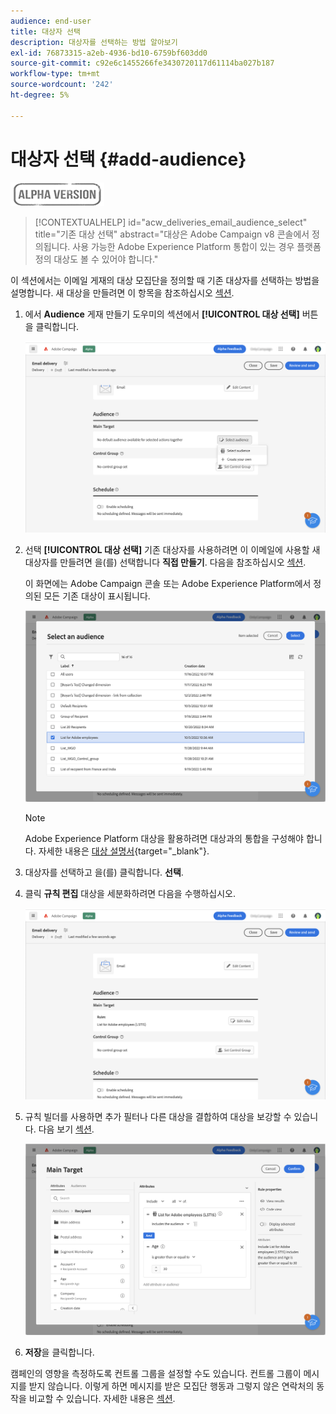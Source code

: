 ```yaml
---
audience: end-user
title: 대상자 선택
description: 대상자를 선택하는 방법 알아보기
exl-id: 76873315-a2eb-4936-bd10-6759bf603dd0
source-git-commit: c92e6c1455266fe3430720117d61114ba027b187
workflow-type: tm+mt
source-wordcount: '242'
ht-degree: 5%

---
```


# 대상자 선택 {#add-audience}

![](../assets/do-not-localize/badge.png)

>[!CONTEXTUALHELP]
>id="acw_deliveries_email_audience_select"
>title="기존 대상 선택"
>abstract="대상은 Adobe Campaign v8 콘솔에서 정의됩니다. 사용 가능한 Adobe Experience Platform 통합이 있는 경우 플랫폼 정의 대상도 볼 수 있어야 합니다."

이 섹션에서는 이메일 게재의 대상 모집단을 정의할 때 기존 대상자를 선택하는 방법을 설명합니다. 새 대상을 만들려면 이 항목을 참조하십시오 [섹션](segment-builder.md).

1. 에서 **Audience** 게재 만들기 도우미의 섹션에서 **[!UICONTROL 대상 선택]** 버튼을 클릭합니다.

   ![](assets/create-audience.png)

1. 선택 **[!UICONTROL 대상 선택]** 기존 대상자를 사용하려면 이 이메일에 사용할 새 대상자를 만들려면 을(를) 선택합니다 **직접 만들기**. 다음을 참조하십시오 [섹션](segment-builder.md).

   이 화면에는 Adobe Campaign 콘솔 또는 Adobe Experience Platform에서 정의된 모든 기존 대상이 표시됩니다.

   ![](assets/create-audience2.png)

   >[!NOTE]
   >
   >Adobe Experience Platform 대상을 활용하려면 대상과의 통합을 구성해야 합니다. 자세한 내용은 [대상 설명서](https://experienceleague.adobe.com/docs/experience-platform/destinations/home.html?lang=ko){target="_blank"}.

1. 대상자를 선택하고 을(를) 클릭합니다. **선택**.

1. 클릭 **규칙 편집** 대상을 세분화하려면 다음을 수행하십시오.

   ![](assets/create-audience3.png)

1. 규칙 빌더를 사용하면 추가 필터나 다른 대상을 결합하여 대상을 보강할 수 있습니다. 다음 보기 [섹션](segment-builder.md).

   ![](assets/create-audience4.png)

1. **저장**&#x200B;을 클릭합니다.

캠페인의 영향을 측정하도록 컨트롤 그룹을 설정할 수도 있습니다. 컨트롤 그룹이 메시지를 받지 않습니다. 이렇게 하면 메시지를 받은 모집단 행동과 그렇지 않은 연락처의 동작을 비교할 수 있습니다. 자세한 내용은 [섹션](control-group.md).